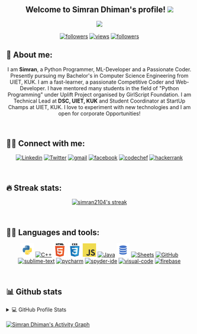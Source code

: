 <h2 align="center">
  Welcome to Simran Dhiman's profile!
  <img src="https://media.giphy.com/media/hvRJCLFzcasrR4ia7z/giphy.gif" width="28">
</h2>

<p align="center">
  <img src="https://readme-typing-svg.herokuapp.com/?lines=Python%20Developer%20and%20ML%20Enthusiast;Self-taught%20Competitive%20Programmer;and%20Full-Stack%20Web%20Developer&center=true&width=500&height=50">
</p>


<p align="center">
  <a href="https://www.youtube.com/c/DevProTips?sub_confirmation=1">
  <a href="https://twitter.com/simran_2104">
    <img alt="followers" title="Follow me on Twitter" src="https://img.shields.io/twitter/follow/simran_2104?color=55960c&labelColor=488207&label=Follow&logo=twitter&logoColor=white&style=for-the-badge"/></a>
    <a href="https://github.com/DenverCoder1/Simple-View-Counter">
    <img alt="views" title="Github views" src="https://komarev.com/ghpvc/?username=simran2104&label=github-profile-views"/></a>
  <a href="https://github.com/simran2104">
    <img alt="followers" title="Follow me on Github" src="https://img.shields.io/github/followers/simran2104?color=236ad3&labelColor=1155ba&style=for-the-badge&logo=github&label=Follow"/></a>
    </p>


## 👩 About me:
<p align='center'>
  I am <b>Simran</b>, a Python Programmer, ML-Developer and a Passionate Coder. Presently pursuing my Bachelor's in Computer Science Engineering from UIET, KUK. I am a fast-learner, a passionate Competitive Coder and Web-Developer. I have mentored many students in the field of "Python Programming" under Uplift Project organised by GirlScript Foundation. I am Technical Lead at <b>DSC, UIET, KUK</b> and Student Coordinator at StartUp Champs at UIET, KUK. I love to experiment with new technologies and I am open for corporate  Opportunities!
</p><br>

## 🙋‍♂️ Connect with me:
<!-- Badges template - https://github.com/badges/shields -->
<p align="center">
  <a href="https://www.linkedin.com/in/simran2104/"><img alt="Linkedin" title="Linkedin" src="https://img.shields.io/badge/-linkedin-%230077B5?style=for-the-badge&logo=linkedin&logoColor=white"/></a>
  <a href="https://twitter.com/simran_2104"><img alt="Twitter" title="Twitter" src="https://img.shields.io/badge/-Twitter-1DA1F2?style=for-the-badge&logo=twitter&logoColor=white"/></a>
  <a href="mailto:simrandhiman5808@gmail.com"><img alt="gmail" title="gmail" src="https://img.shields.io/badge/-gmail-f53c20?style=for-the-badge&logo=gmail&logoColor=white"/></a>
  <a href="https://twitter.com/simran_2104"><img alt="facebook" title="facebook" src="https://img.shields.io/badge/-facebook-%231877F2?style=for-the-badge&logo=facebook&logoColor=white"/></a>
  <a href="https://www.codechef.com/users/simran_2104"><img alt="codechef" title="codechef" src="https://img.shields.io/badge/-codechef-935F31?style=for-the-badge&logo=codechef&logoColor=white"/></a>
  <a href="https://www.hackerrank.com/simran2104"><img alt="hackerrank" title="hackerrank" src="https://img.shields.io/badge/-hackerrank-0ec950?style=for-the-badge&logo=hackerrank&logoColor=white"/></a>
</p><br>

## 🔥 Streak stats:

<p align="center">
  <a href="https://github.com/simran2104/github-readme-streak-stats">
    <img  alt="simran2104's streak" src="https://github-readme-streak-stats.herokuapp.com/?user=simran2104&theme=black-ice&hide_border=true&stroke=0000&background=0D1117&ring=60D9FA&fire=60D9FA&currStreakLabel=60D9FA"/>
  </a>
</p><br>

## 👨‍💻 Languages and tools:

<p align="center">
  <a href="#">
    <img alt="Python" title="Python" height="36px" src="https://raw.githubusercontent.com/github/explore/80688e429a7d4ef2fca1e82350fe8e3517d3494d/topics/python/python.png"></a>
  
  <a href="#">
    <img alt="C++" title="C++" height="36px"
      src="https://img.icons8.com/color/48/000000/c-plus-plus-logo.png"></a>
      
 <a href="#">
    <img alt="HTML5" title="HTML5" height="36px" src="https://raw.githubusercontent.com/github/explore/80688e429a7d4ef2fca1e82350fe8e3517d3494d/topics/html/html.png"></a>
  <a href="#">
    <img alt="CSS3" title="CSS3" height="36px" src="https://raw.githubusercontent.com/github/explore/80688e429a7d4ef2fca1e82350fe8e3517d3494d/topics/css/css.png"></a>
      
  <a href="#">
    <img alt="JavaScript" title="JavaScript" height="36px" src="https://raw.githubusercontent.com/github/explore/80688e429a7d4ef2fca1e82350fe8e3517d3494d/topics/javascript/javascript.png"></a>
 
  <a href="#">
    <img alt="Java" title="Java" height="36px"
      src="https://img.icons8.com/color/48/000000/java-coffee-cup-logo.png"></a>
      
  <a href="#">
    <img alt="SQL" title="SQL" height="36px" src="https://raw.githubusercontent.com/github/explore/80688e429a7d4ef2fca1e82350fe8e3517d3494d/topics/sql/sql.png"></a>
  <a href="#"><img alt="Sheets" title="Sheets" height="36px" 
      src="https://img.icons8.com/color/48/000000/google-sheets.png"></a>
  <a href="#"><img alt="GitHub" title="GitHub" height="36px"
      src="https://i.imgur.com/DZgetVv.png"></a>
  <a href="#"><img alt="sublime-text" title="sublime-text" height="36px"
      src="https://img.icons8.com/fluent/48/000000/sublime-text.png"></a>
  <a href="#"><img alt="pycharm" title="Pycharm" height="36px"
      src="https://img.icons8.com/color/48/000000/pycharm.png"></a>
  <a href="#"><img alt="spyder-ide" title="spyder-ide" height="36px"
      src="https://img.icons8.com/fluent/48/000000/spyder-ide.png"></a>
  <a href="#"><img alt="visual-code" title="visual-code" height="36px"
      src="https://img.icons8.com/color/48/000000/visual-studio-code-2019.png"></a>
  <a href="#"><img alt="firebase" title="firebase" height="36px"
      src="https://img.icons8.com/color/48/000000/firebase.png"></a>
      
      
      
 
</p><br>

## 📊 Github stats


<details> 
  <summary>💻 GitHub Profile Stats</summary>
  <br/>
    <a href="#"><img src="https://github-readme-stats.vercel.app/api?username=simran2104&hide=issues&count_private=true&show_icons=true&theme=dark" width="350""></a>
</details>
<br>
<a href="https://github.com/simran2104/github-readme-activity-graph"><img alt="Simran Dhiman's Activity Graph" src="https://activity-graph.herokuapp.com/graph?username=simran2104&bg_color=0D1117&color=5BCDEC&line=5BCDEC&point=FFFFFF&hide_border=true" /></a>

